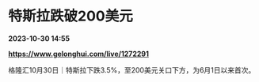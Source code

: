 # 特斯拉跌破200美元

**2023-10-30 14:55**

**https://www.gelonghui.com/live/1272291**

格隆汇10月30日｜特斯拉下跌3.5%，至200美元关口下方，为6月1日以来首次。